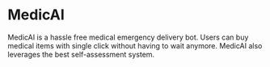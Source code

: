 # MedicAI
MedicAI is a hassle free medical emergency delivery bot. Users can buy medical items with single click without having to wait anymore. MedicAI also leverages the best self-assessment system.
